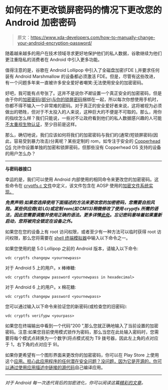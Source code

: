 # 如何在不更改锁屏密码的情况下更改您的 Android 加密密码

> 原文：<https://www.xda-developers.com/how-to-manually-change-your-android-encryption-password/>

随着越来越多的用户在技术领域寻求更好地保护他们的私人数据，谷歌继续为他们更注重隐私的消费者在 Android 中引入更多功能。

值得注意的是，谷歌在 Android Lollipop 中引入了全磁盘加密(FDE ),并要求任何装有 Android Marshmallow 的设备都必须激活 FDE。但是，尽管有这些改进，有一个问题多年来一直被许多安全爱好者嘲笑:无法使用安全的加密密码。

好吧，我可能有点夸张了。这并不是说你*不能*设置一个真正安全的加密密码，但是由于你的[加密密码(部分)与你的锁屏密码](https://source.android.com/security/encryption/#changing_the_password)捆绑在一起，所以每次你想使用手机时，你都不得不输入一个非常难的密码。对于真正的安全爱好者来说，这将被视为必须做出的牺牲，但对于不太投入的人来说，这种巨大的不便是不可取的。那么，用你的指纹怎么样？我们只能说，一些对不让政府看到他们的私人数据感兴趣的人可能[不太重视生物认证](http://www.wired.com/2013/09/the-unexpected-result-of-fingerprint-authentication-that-you-cant-take-the-fifth/)，至少目前是这样。

那么，确切地说，我们应该如何将我们的加密密码与我们的(通常)短锁屏密码(因此，容易受到暴力攻击)分离呢？某些定制的 rom，如专注于安全的 [Copperhead OS](https://copperhead.co/android/) 允许你设置单独的加密和锁屏密码，但那些没有 Copperhead OS 支持的设备的用户怎么办？

* * *

**与密码器接口**

幸运的是，我们可以使用 Android 内部使用的相同命令来更改您的加密密码。这些命令在 [cryptfs.c 文件](https://android.googlesource.com/platform/system/vold/+/master/cryptfs.c)中定义，该文件包含在 AOSP 使用的[加密文件系统实现。](http://www.am-utils.org/docs/cryptfs/cryptfs.html)

***免责声明:如果您选择使用下面描述的方法来更改您的加密密码，您需要自担风险。某些供应商(如 LG)或定制 rom(如 CM13)稍微修改了使用 cryptfs 所需的语法，因此您需要调整并使用正确的语法。更多详情[此处](https://github.com/nelenkov/cryptfs-password-manager)。忘记密码意味着如果重新启动，您将被完全锁定在设备之外。***

如果您在您的设备上有 root 访问权限，或者至少有一种方法可以临时获得 root 访问权限，那么您将需要在 [shell 终端模拟器](https://play.google.com/store/apps/details?id=jackpal.androidterm&hl=en)中输入以下命令之一。

如果您使用的是 5.0 Lollipop 之前的 Android 版本，请输入以下命令:

`vdc cryptfs changepw <yournewpass>`

对于 Android 5 上的用户。x 棒棒糖:

`vdc cryptfs changepw password <yournewpass in hexadecimal>`

对于 Android 6 上的用户。x 棉花糖:

`vdc cryptfs changepw password <yournewpass>`

您可以通过输入以下命令来验证您的新密码(或检查您的旧密码):

`vdc cryptfs verifypw <yourpass>`

如果您在终端输出中看到一个代码“200 ”,那么您就正确地输入了当前设置的加密密码。注意:如果您目前使用模式锁作为密码，那么当您在此处输入密码时，您需要将每个模式点转换为一个数字(将点模式视为 T9 拨号器，因此左上角的点对应于 1，右下角的点对应于 9)。

如果你更希望有一个图形界面来更改你的加密密码，你可以在 Play Store 上使用这个[应用。担心此应用程序的任何潜在安全问题？没问题，因为它是开源的，你可以通过](https://play.google.com/store/apps/details?id=org.nick.cryptfs.passwdmanager)[使用应用描述中链接的源代码](https://github.com/nelenkov/cryptfs-password-manager)自己编译应用。

* * *

*对于 Android 每一次迭代背后的加密进化，你可以阅读这篇[精彩的文章](https://nelenkov.blogspot.com/2014/10/revisiting-android-disk-encryption.html)。*